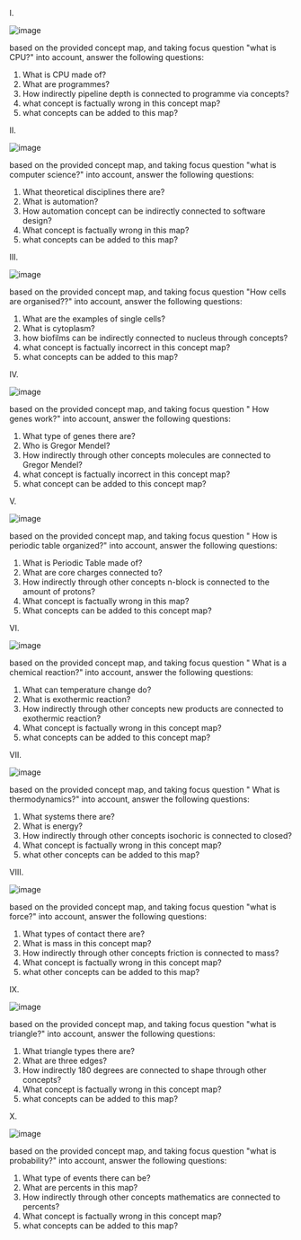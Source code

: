 I.	

![image](https://github.com/user-attachments/assets/ab4d9872-b6ca-4f83-81da-20c0331e5959)

 based on the provided concept map, and taking focus question "what is CPU?" into account, answer the following questions:
1)	What is CPU made of?
2)	What are programmes?
3)	How indirectly pipeline depth is connected to programme via concepts?
4)	what concept is factually wrong in this concept map?
5)	what concepts can be added to this map?


II.	

![image](https://github.com/user-attachments/assets/4f755fa7-98cb-459e-acfe-800666489434)

 based on the provided concept map, and taking focus question "what is computer science?" into account, answer the following questions:
1)	What theoretical disciplines there are?
2)	What is automation?
3)	How automation concept can be indirectly connected to software design?
4)	What concept is factually wrong in this map?
5)	what concepts can be added to this map?


III.	

![image](https://github.com/user-attachments/assets/584f1c45-bcb2-498a-b2da-2882327a1810)

 based on the provided concept map, and taking focus question "How cells are organised??" into account, answer the following questions:
1)	What are the examples of single cells?
2)	What is cytoplasm?
3)	how biofilms can be indirectly connected to nucleus through concepts?
4)	what concept is factually incorrect in this concept map?
5)	what concepts can be added to this map?


IV.

![image](https://github.com/user-attachments/assets/de04510b-e018-4090-b6fc-7f845d556786)

 based on the provided concept map, and taking focus question " How genes work?" into account, answer the following questions:
1)	What type of genes there are?
2)	Who is Gregor Mendel?
3)	How indirectly through other concepts molecules are connected to Gregor Mendel?
4)	what concept is factually incorrect in this concept map?
5)	what concept can be added to this concept map?


V.

![image](https://github.com/user-attachments/assets/d8fcea57-778e-46d9-b6ab-7484edf5a08c)

 based on the provided concept map, and taking focus question " How is periodic table organized?" into account, answer the following questions:
1)	What is Periodic Table made of?
2)	What are core charges connected to?
3)	How indirectly through other concepts n-block is connected to the amount of protons?
4)	What concept is factually wrong in this map?
5)	What concepts can be added to this concept map?

VI.	

![image](https://github.com/user-attachments/assets/ccf27e30-5ea1-4ad9-89fc-59a1d61ef519)

 based on the provided concept map, and taking focus question " What is a chemical reaction?" into account, answer the following questions:
1)	What can temperature change do?
2)	What is exothermic reaction?
3)	How indirectly through other concepts new products are connected to exothermic reaction?
4)	What concept is factually wrong in this concept map?
5)	what concepts can be added to this concept map?


VII.	

![image](https://github.com/user-attachments/assets/b48817db-f461-4dbd-8be6-07d24c1597f0)

 based on the provided concept map, and taking focus question " What is thermodynamics?" into account, answer the following questions:
1)	What systems there are?
2)	What is energy?
3)	How indirectly through other concepts isochoric is connected to closed?
4)	What concept is factually wrong in this concept map?
5)	what other concepts can be added to this map?


VIII.	

![image](https://github.com/user-attachments/assets/4eb75da7-a42b-4597-99b4-1663cf12bf8f)
 
based on the provided concept map, and taking focus question "what is force?" into account, answer the following questions:
1)	What types of contact there are?
2)	What is mass in this concept map?
3)	How indirectly through other concepts friction is connected to mass?
4)	What concept is factually wrong in this concept map?
5)	what other concepts can be added to this map?

IX.	

![image](https://github.com/user-attachments/assets/34aff609-30e2-469b-a65f-a60681835a4b)
 
based on the provided concept map, and taking focus question "what is triangle?" into account, answer the following questions:
1)	What triangle types there are?
2)	What are three edges?
3)	How indirectly 180 degrees are connected to shape through other concepts?
4)	What concept is factually wrong in this concept map?
5)	what concepts can be added to this map?


X.	

![image](https://github.com/user-attachments/assets/be38cdcd-4544-44ea-ba9b-f67d434c6a34)
 
based on the provided concept map, and taking focus question "what is probability?" into account, answer the following questions:
1)	What type of events there can be?
2)	What are percents in this map?
3)	How indirectly through other concepts mathematics are connected to percents?
4)	What concept is factually wrong in this concept map?
5)	what concepts can be added to this map?
